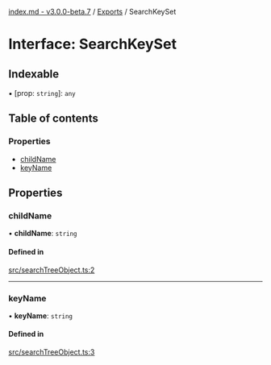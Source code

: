 [index.md - v3.0.0-beta.7](../README.md) / [Exports](../modules.md) / SearchKeySet

# Interface: SearchKeySet

## Indexable

▪ [prop: `string`]: `any`

## Table of contents

### Properties

- [childName](SearchKeySet.md#childname)
- [keyName](SearchKeySet.md#keyname)

## Properties

### childName

• **childName**: `string`

#### Defined in

[src/searchTreeObject.ts:2](https://github.com/saqqdy/js-cool/blob/44d48c9/src/searchTreeObject.ts#L2)

---

### keyName

• **keyName**: `string`

#### Defined in

[src/searchTreeObject.ts:3](https://github.com/saqqdy/js-cool/blob/44d48c9/src/searchTreeObject.ts#L3)
